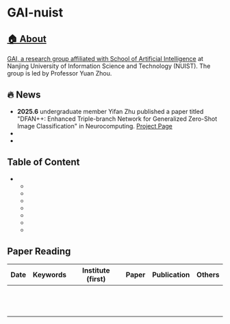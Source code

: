 
# GAI-nuist <a href="" target='_blank'>
## 🏠 About
GAI, a research group affiliated with [School of Artificial Intelligence](https://rgzn.nuist.edu.cn/) at Nanjing University of Information Science and Technology (NUIST). The group is led by Professor Yuan Zhou.
## 🔥 News
- **2025.6** undergraduate member Yifan Zhu published a paper titled "DFAN++: Enhanced Triple-branch Network for Generalized Zero-Shot Image Classification" in Neurocomputing. [Project Page](https://github.com/GAInuist/DFANpp)
-
-
## Table of Content
- 
  - 
  - 
  - 
  - 
  - 
  - 
  - 

## Paper Reading
|  Date |       Keywords       |    Institute (first)   | Paper                                                                                                                                                                               | Publication | Others |
| :-----: | :------------------: | :--------------: | :---------------------------------------------------------------------------------------------------------------------------------------------------------------------------------- | :---------: | :---------:
|       |                      |                        |                                                                                                                                                                                 |             |             |
|       |                      |                        |                                                                                                                                                                                 |             |             |
|       |                      |                        |                                                                                                                                                                                 |             |             |
|       |                      |                        |                                                                                                                                                                                 |             |             |
|       |                      |                        |                                                                                                                                                                                 |             |             |
|       |                      |                        |                                                                                                                                                                                 |             |             |
|       |                      |                        |                                                                                                                                                                                 |             |             |
|       |                      |                        |                                                                                                                                                                                 |             |             |
|       |                      |                        |                                                                                                                                                                                 |             |             |
|       |                      |                        |                                                                                                                                                                                 |             |             |
|       |                      |                        |                                                                                                                                                                                 |             |             |
|       |                      |                        |                                                                                                                                                                                 |             |             |
